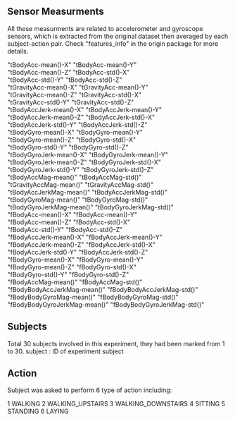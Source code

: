 ## Sensor Measurments
All these measurments are related to accelerometer and gyroscope sensors, which 
is extracted from the original dataset then averaged by each subject-action pair.
Check "features_info" in the origin package for more details.

"tBodyAcc-mean()-X"           "tBodyAcc-mean()-Y"          
"tBodyAcc-mean()-Z"           "tBodyAcc-std()-X"           
"tBodyAcc-std()-Y"            "tBodyAcc-std()-Z"           
"tGravityAcc-mean()-X"        "tGravityAcc-mean()-Y"       
"tGravityAcc-mean()-Z"        "tGravityAcc-std()-X"        
"tGravityAcc-std()-Y"         "tGravityAcc-std()-Z"        
"tBodyAccJerk-mean()-X"       "tBodyAccJerk-mean()-Y"      
"tBodyAccJerk-mean()-Z"       "tBodyAccJerk-std()-X"       
"tBodyAccJerk-std()-Y"        "tBodyAccJerk-std()-Z"       
"tBodyGyro-mean()-X"          "tBodyGyro-mean()-Y"         
"tBodyGyro-mean()-Z"          "tBodyGyro-std()-X"          
"tBodyGyro-std()-Y"           "tBodyGyro-std()-Z"          
"tBodyGyroJerk-mean()-X"      "tBodyGyroJerk-mean()-Y"     
"tBodyGyroJerk-mean()-Z"      "tBodyGyroJerk-std()-X"      
"tBodyGyroJerk-std()-Y"       "tBodyGyroJerk-std()-Z"      
"tBodyAccMag-mean()"          "tBodyAccMag-std()"          
"tGravityAccMag-mean()"       "tGravityAccMag-std()"       
"tBodyAccJerkMag-mean()"      "tBodyAccJerkMag-std()"      
"tBodyGyroMag-mean()"         "tBodyGyroMag-std()"         
"tBodyGyroJerkMag-mean()"     "tBodyGyroJerkMag-std()"     
"fBodyAcc-mean()-X"           "fBodyAcc-mean()-Y"          
"fBodyAcc-mean()-Z"           "fBodyAcc-std()-X"           
"fBodyAcc-std()-Y"            "fBodyAcc-std()-Z"           
"fBodyAccJerk-mean()-X"       "fBodyAccJerk-mean()-Y"      
"fBodyAccJerk-mean()-Z"       "fBodyAccJerk-std()-X"       
"fBodyAccJerk-std()-Y"        "fBodyAccJerk-std()-Z"       
"fBodyGyro-mean()-X"          "fBodyGyro-mean()-Y"         
"fBodyGyro-mean()-Z"          "fBodyGyro-std()-X"          
"fBodyGyro-std()-Y"           "fBodyGyro-std()-Z"          
"fBodyAccMag-mean()"          "fBodyAccMag-std()"          
"fBodyBodyAccJerkMag-mean()"  "fBodyBodyAccJerkMag-std()"  
"fBodyBodyGyroMag-mean()"     "fBodyBodyGyroMag-std()"     
"fBodyBodyGyroJerkMag-mean()" "fBodyBodyGyroJerkMag-std()" 
 
## Subjects
Total 30 subjects involved in this experiment, they had been marked from 1 to 30. 
subject : ID of experiment subject

## Action
Subject was asked to perform 6 type of action including:

1 WALKING
2 WALKING_UPSTAIRS
3 WALKING_DOWNSTAIRS
4 SITTING
5 STANDING
6 LAYING
